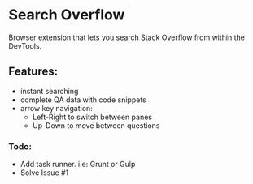 # Search Overflow
Browser extension that lets you search Stack Overflow from within the DevTools.


## Features:
- instant searching
- complete QA data with code snippets
- arrow key navigation:
  - Left-Right to switch between panes
  - Up-Down to move between questions


### Todo:

  - Add task runner. i.e: Grunt or Gulp
  - Solve Issue #1
